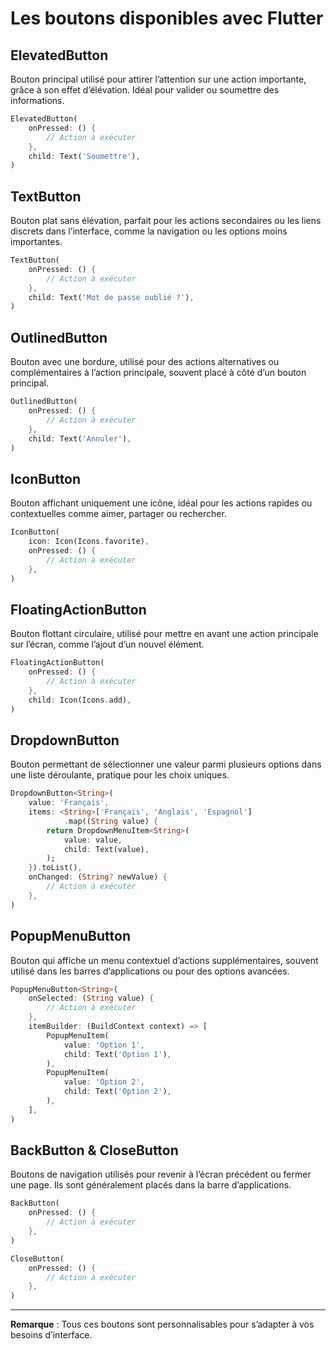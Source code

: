# Les boutons disponibles avec Flutter

## ElevatedButton

Bouton principal utilisé pour attirer l’attention sur une action importante, grâce à son effet d’élévation. Idéal pour valider ou soumettre des informations.

```dart
ElevatedButton(
    onPressed: () {
        // Action à exécuter
    },
    child: Text('Soumettre'),
)
```

## TextButton

Bouton plat sans élévation, parfait pour les actions secondaires ou les liens discrets dans l’interface, comme la navigation ou les options moins importantes.

```dart
TextButton(
    onPressed: () {
        // Action à exécuter
    },
    child: Text('Mot de passe oublié ?'),
)
```

## OutlinedButton

Bouton avec une bordure, utilisé pour des actions alternatives ou complémentaires à l’action principale, souvent placé à côté d’un bouton principal.

```dart
OutlinedButton(
    onPressed: () {
        // Action à exécuter
    },
    child: Text('Annuler'),
)
```

## IconButton

Bouton affichant uniquement une icône, idéal pour les actions rapides ou contextuelles comme aimer, partager ou rechercher.

```dart
IconButton(
    icon: Icon(Icons.favorite),
    onPressed: () {
        // Action à exécuter
    },
)
```

## FloatingActionButton

Bouton flottant circulaire, utilisé pour mettre en avant une action principale sur l’écran, comme l’ajout d’un nouvel élément.

```dart
FloatingActionButton(
    onPressed: () {
        // Action à exécuter
    },
    child: Icon(Icons.add),
)
```

## DropdownButton

Bouton permettant de sélectionner une valeur parmi plusieurs options dans une liste déroulante, pratique pour les choix uniques.

```dart
DropdownButton<String>(
    value: 'Français',
    items: <String>['Français', 'Anglais', 'Espagnol']
            .map((String value) {
        return DropdownMenuItem<String>(
            value: value,
            child: Text(value),
        );
    }).toList(),
    onChanged: (String? newValue) {
        // Action à exécuter
    },
)
```

## PopupMenuButton

Bouton qui affiche un menu contextuel d’actions supplémentaires, souvent utilisé dans les barres d’applications ou pour des options avancées.

```dart
PopupMenuButton<String>(
    onSelected: (String value) {
        // Action à exécuter
    },
    itemBuilder: (BuildContext context) => [
        PopupMenuItem(
            value: 'Option 1',
            child: Text('Option 1'),
        ),
        PopupMenuItem(
            value: 'Option 2',
            child: Text('Option 2'),
        ),
    ],
)
```

## BackButton & CloseButton

Boutons de navigation utilisés pour revenir à l’écran précédent ou fermer une page. Ils sont généralement placés dans la barre d’applications.

```dart
BackButton(
    onPressed: () {
        // Action à exécuter
    },
)

CloseButton(
    onPressed: () {
        // Action à exécuter
    },
)
```

---

**Remarque** : Tous ces boutons sont personnalisables pour s’adapter à vos besoins d’interface.
